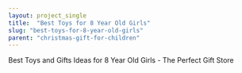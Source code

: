 ```yaml
---
layout: project_single
title:  "Best Toys for 8 Year Old Girls"
slug: "best-toys-for-8-year-old-girls"
parent: "christmas-gift-for-children"
---
```

Best Toys and Gifts Ideas for 8 Year Old Girls - The Perfect Gift Store